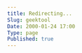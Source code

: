 ```yaml
---
title: Redirecting...
Slug: geektool
Date: 2000-01-24 17:00
Type: page
Published: true
---
```


<script type="text/javascript">
	var theAddress = "{{ site.url }}/2014/04/22/Chinese-Word-of-the-Day-Geeklet/"
	document.write("Redirecting to " + theAddress);
	window.location = theAddress
</script>